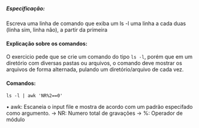 ##### Especificação:
Escreva uma linha de comando que exiba um ls -l uma linha a cada duas (linha
sim, linha não), a partir da primeira

#### Explicação sobre os comandos:
O exercicio pede que se crie um comando do tipo `ls -l`, porém que em um diretório com diversas pastas ou arquivos, o comando deve mostrar os arquivos de forma alternada, pulando um diretório/arquivo de cada vez.

#### Comandos:
`ls -l | awk 'NR%2==0'`

• awk: Escaneia o input file e mostra de acordo com um padrão especifado como argumento.
  -> NR: Numero total de gravações
  -> %: Operador de módulo